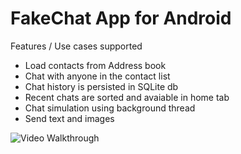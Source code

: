 FakeChat App for Android
=======================

Features / Use cases supported
- Load contacts from Address book
- Chat with anyone in the contact list
- Chat history is persisted in SQLite db
- Recent chats are sorted and avaiable in home tab
- Chat simulation using background thread
- Send text and images

![Video Walkthrough](demo.gif)
